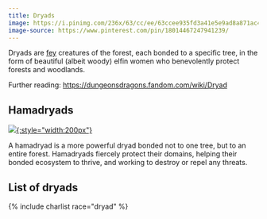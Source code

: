 ```yaml
---
title: Dryads
image: https://i.pinimg.com/236x/63/cc/ee/63ccee935fd3a41e5e9ad8a871ac4a2a.jpg
image-source: https://www.pinterest.com/pin/18014467247941239/
---
```


Dryads are [fey](fey) creatures of the forest, each bonded to a specific tree, in the form of beautiful (albeit woody) elfin women who benevolently protect forests and woodlands. 

Further reading: https://dungeonsdragons.fandom.com/wiki/Dryad

## Hamadryads

[![](https://i.pinimg.com/originals/8a/7d/75/8a7d75106efae27bba050c4a6bc24379.jpg){:style="width:200px"}](https://www.pinterest.com/pin/143622675606994693/)

A hamadryad is a more powerful dryad bonded not to one tree, but to an entire forest. Hamadryads fiercely protect their domains, helping their bonded ecosystem to thrive, and working to destroy or repel any threats.

## List of dryads

{% include charlist race="dryad" %}
